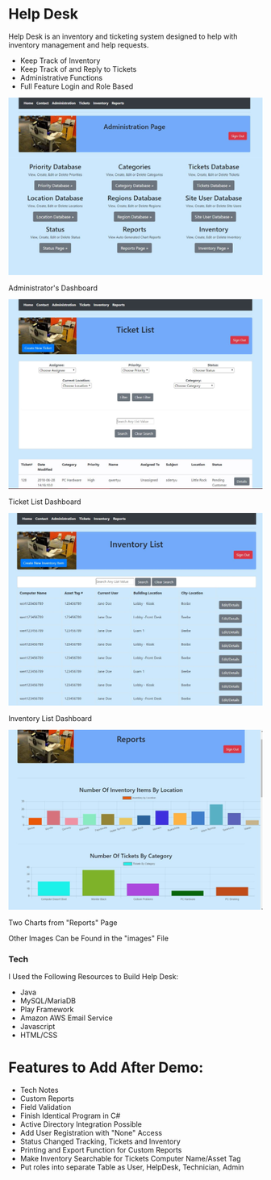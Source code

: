 # Help Desk

 Help Desk is an inventory and ticketing system designed to help with inventory management and help requests.

   - Keep Track of Inventory
   - Keep Track of and Reply to Tickets
   - Administrative Functions
   - Full Feature Login and Role Based

 ![administrator functions](/public/images/AdministrationPage.JPG)

 Administrator's Dashboard

 ![ticket list](/public/images/TicketList.JPG)

 Ticket List Dashboard

 ![inventory list](/public/images/InventoryList.JPG)

 Inventory List Dashboard

 ![reports](/public/images/ReportsCharts.JPG)

 Two Charts from "Reports" Page

Other Images Can be Found in the "images" File

 ### Tech
 I Used the Following Resources to Build Help Desk:

 * Java
 * MySQL/MariaDB
 * Play Framework
 * Amazon AWS Email Service
 * Javascript
 * HTML/CSS

 # Features to Add After Demo:
 * Tech Notes
 * Custom Reports
 * Field Validation
 * Finish Identical Program in C#
 * Active Directory Integration Possible
 * Add User Registration with "None" Access
 * Status Changed Tracking, Tickets and Inventory
 * Printing and Export Function for Custom Reports
 * Make Inventory Searchable for Tickets Computer Name/Asset Tag
 * Put roles into separate Table as User, HelpDesk, Technician, Admin